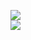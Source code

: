 [![](https://img.shields.io/badge/Made%20With-Github%20Spray-lightgrey.svg?style=for-the-badge&logo=github)](https://github.com/Annihil/github-spray#14014)  
[![](https://i.imgur.com/2DrTn0Z.gif)](https://github.com/Annihil/github-spray)
